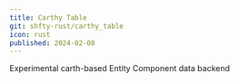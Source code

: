 ```yaml
---
title: Carthy Table
git: shfty-rust/carthy_table
icon: rust
published: 2024-02-08
---
```


Experimental carth-based Entity Component data backend

